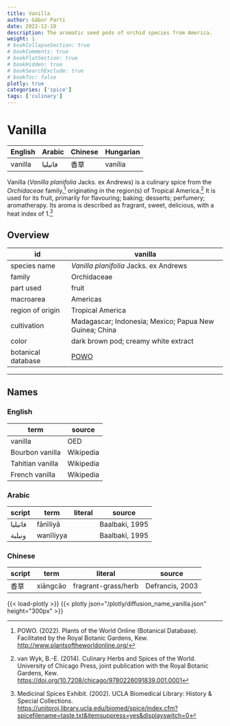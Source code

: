 ```yaml
---
title: Vanilla
author: Gábor Parti
date: 2022-12-18
description: The aromatic seed pods of orchid species from America.
weight: 1
# bookCollapseSection: true
# bookComments: true
# bookFlatSection: true
# bookHidden: true
# bookSearchExclude: true
# bookToc: false
plotly: true
categories: ['spice']
tags: ['culinary']
---
```


# Vanilla

|English| Arabic|Chinese|Hungarian|
|-------|-------|-------|---------|
|vanilla|فانيليا|   香草  | vanília |

Vanilla (*Vanilla planifolia* Jacks. ex Andrews) is a culinary spice from the *Orchidaceae* family,[^powo] originating in the region(s) of Tropical America.[^van_wyk_culinary_2014] It is used for its fruit, primarily for flavouring; baking; desserts; perfumery; aromatherapy. Its aroma is described as fragrant, sweet, delicious, with a heat index of 1.[^ucla_medicinal_2002]

## Overview

|        id        |                        vanilla                       |
|------------------|------------------------------------------------------|
|   species name   |        *Vanilla planifolia* Jacks. ex Andrews        |
|      family      |                      Orchidaceae                     |
|     part used    |                         fruit                        |
|     macroarea    |                       Americas                       |
| region of origin |                   Tropical America                   |
|    cultivation   |Madagascar; Indonesia; Mexico; Papua New Guinea; China|
|       color      |         dark brown pod; creamy white extract         |
|botanical database|  [POWO](https://powo.science.kew.org/taxon/262578-2) |

***

## Names

### English

|      term      |  source |
|----------------|---------|
|     vanilla    |   OED   |
| Bourbon vanilla|Wikipedia|
|Tahitian vanilla|Wikipedia|
| French vanilla |Wikipedia|

### Arabic

| script|   term  |literal|    source    |
|-------|---------|-------|--------------|
|فانيليا| fānīliyā|       |Baalbaki, 1995|
| ونيلية|wanīliyya|       |Baalbaki, 1995|

### Chinese

|script|  term  |      literal      |     source    |
|------|--------|-------------------|---------------|
|  香草  |xiāngcǎo|fragrant-grass/herb|Defrancis, 2003|

{{< load-plotly >}}
{{< plotly json="/plotly/diffusion_name_vanilla.json" height="300px" >}}

[^powo]: POWO. (2022). Plants of the World Online (Botanical Database). Facilitated by the Royal Botanic Gardens, Kew. http://www.plantsoftheworldonline.org/
[^van_wyk_culinary_2014]: van Wyk, B.-E. (2014). Culinary Herbs and Spices of the World. University of Chicago Press, joint publication with the Royal Botanic Gardens, Kew. https://doi.org/10.7208/chicago/9780226091839.001.0001
[^ucla_medicinal_2002]: Medicinal Spices Exhibit. (2002). UCLA Biomedical Library: History & Special Collections. https://unitproj.library.ucla.edu/biomed/spice/index.cfm?spicefilename=taste.txt&itemsuppress=yes&displayswitch=0

